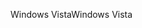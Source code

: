 <span data-ttu-id="900a3-101">Windows Vista</span><span class="sxs-lookup"><span data-stu-id="900a3-101">Windows Vista</span></span>